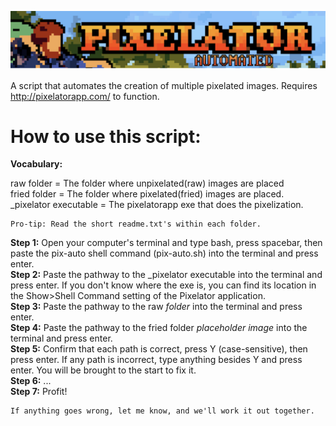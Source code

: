 ![WORK](/Pixelator-Automated/pixelator_automated_banner.png?raw=true)

A script that automates the creation of multiple pixelated images. Requires http://pixelatorapp.com/ to function.

How to use this script:
=========

**Vocabulary:**
	
  raw folder = The folder where unpixelated(raw) images are placed  
  fried folder = The folder where pixelated(fried) images are placed.  
  _pixelator executable = The pixelatorapp exe that does the pixelization.
  
    Pro-tip: Read the short readme.txt's within each folder.
  
**Step 1:** Open your computer's terminal and type bash, press spacebar, then paste the pix-auto shell command (pix-auto.sh) into the terminal and press enter.  
**Step 2:** Paste the pathway to the _pixelator executable into the terminal and press enter. If you don't know where the exe is, you can find its location in the Show>Shell Command setting of the Pixelator application.  
**Step 3:** Paste the pathway to the raw _folder_ into the terminal and press enter.  
**Step 4:** Paste the pathway to the fried folder _placeholder image_ into the terminal and press enter.  
**Step 5:** Confirm that each path is correct, press Y (case-sensitive), then press enter. If any path is incorrect, type anything besides Y and press enter. You will be brought to the start to fix it.   
**Step 6:** ...  
**Step 7:** Profit!

    If anything goes wrong, let me know, and we'll work it out together.
